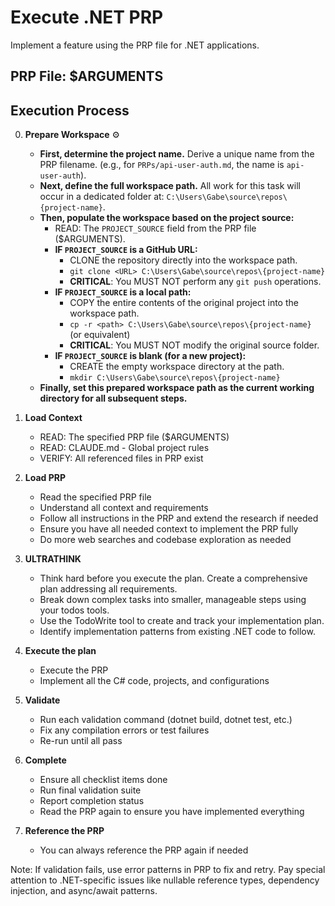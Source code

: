 # Execute .NET PRP

Implement a feature using the PRP file for .NET applications.

## PRP File: $ARGUMENTS

## Execution Process

0. **Prepare Workspace** ⚙️
   - **First, determine the project name.** Derive a unique name from the PRP filename. (e.g., for `PRPs/api-user-auth.md`, the name is `api-user-auth`).
   - **Next, define the full workspace path.** All work for this task will occur in a dedicated folder at: `C:\Users\Gabe\source\repos\{project-name}`.
   - **Then, populate the workspace based on the project source:**
     - READ: The `PROJECT_SOURCE` field from the PRP file ($ARGUMENTS).
     - **IF `PROJECT_SOURCE` is a GitHub URL:**
       - CLONE the repository directly into the workspace path.
       - `git clone <URL> C:\Users\Gabe\source\repos\{project-name}`
       - **CRITICAL**: You MUST NOT perform any `git push` operations.
     - **IF `PROJECT_SOURCE` is a local path:**
       - COPY the entire contents of the original project into the workspace path.
       - `cp -r <path> C:\Users\Gabe\source\repos\{project-name}` (or equivalent)
       - **CRITICAL**: You MUST NOT modify the original source folder.
     - **IF `PROJECT_SOURCE` is blank (for a new project):**
       - CREATE the empty workspace directory at the path.
       - `mkdir C:\Users\Gabe\source\repos\{project-name}`
   - **Finally, set this prepared workspace path as the current working directory for all subsequent steps.**


1. **Load Context**
   - READ: The specified PRP file ($ARGUMENTS)
   - READ: CLAUDE.md - Global project rules
   - VERIFY: All referenced files in PRP exist

2. **Load PRP**
   - Read the specified PRP file
   - Understand all context and requirements
   - Follow all instructions in the PRP and extend the research if needed
   - Ensure you have all needed context to implement the PRP fully
   - Do more web searches and codebase exploration as needed

3. **ULTRATHINK**
   - Think hard before you execute the plan. Create a comprehensive plan addressing all requirements.
   - Break down complex tasks into smaller, manageable steps using your todos tools.
   - Use the TodoWrite tool to create and track your implementation plan.
   - Identify implementation patterns from existing .NET code to follow.

4. **Execute the plan**
   - Execute the PRP
   - Implement all the C# code, projects, and configurations

5. **Validate**
   - Run each validation command (dotnet build, dotnet test, etc.)
   - Fix any compilation errors or test failures
   - Re-run until all pass

6. **Complete**
   - Ensure all checklist items done
   - Run final validation suite
   - Report completion status
   - Read the PRP again to ensure you have implemented everything

7. **Reference the PRP**
   - You can always reference the PRP again if needed

Note: If validation fails, use error patterns in PRP to fix and retry. Pay special attention to .NET-specific issues like nullable reference types, dependency injection, and async/await patterns.
